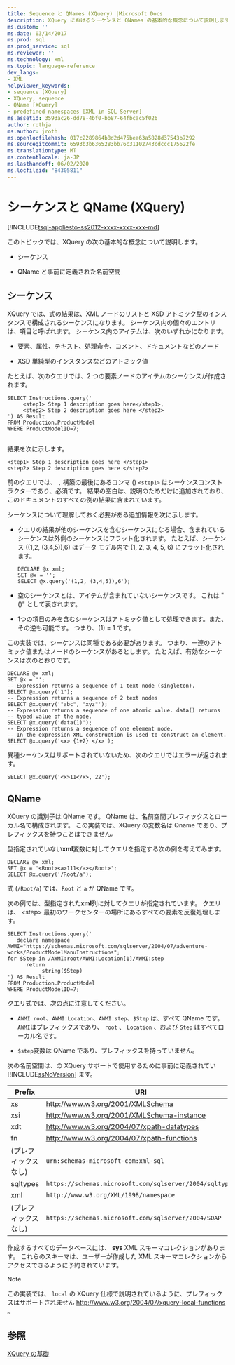 ```yaml
---
title: Sequence と QNames (XQuery) |Microsoft Docs
description: XQuery におけるシーケンスと QNames の基本的な概念について説明します。
ms.custom: ''
ms.date: 03/14/2017
ms.prod: sql
ms.prod_service: sql
ms.reviewer: ''
ms.technology: xml
ms.topic: language-reference
dev_langs:
- XML
helpviewer_keywords:
- sequence [XQuery]
- XQuery, sequence
- QName [XQuery]
- predefined namespaces [XML in SQL Server]
ms.assetid: 3593ac26-dd78-4bf0-bb87-64fbcac5f026
author: rothja
ms.author: jroth
ms.openlocfilehash: 017c2289864b8d2d475bea63a5828d37543b7292
ms.sourcegitcommit: 6593b3b6365283bb76c31102743cdccc175622fe
ms.translationtype: MT
ms.contentlocale: ja-JP
ms.lasthandoff: 06/02/2020
ms.locfileid: "84305811"
---
```

# <a name="sequence-and-qnames-xquery"></a>シーケンスと QName (XQuery)
[!INCLUDE[tsql-appliesto-ss2012-xxxx-xxxx-xxx-md](../includes/tsql-appliesto-ss2012-xxxx-xxxx-xxx-md.md)]

  このトピックでは、XQuery の次の基本的な概念について説明します。  
  
-   シーケンス  
  
-   QName と事前に定義された名前空間  
  
## <a name="sequence"></a>シーケンス  
 XQuery では、式の結果は、XML ノードのリストと XSD アトミック型のインスタンスで構成されるシーケンスになります。 シーケンス内の個々のエントリは、項目と呼ばれます。 シーケンス内のアイテムは、次のいずれかになります。  
  
-   要素、属性、テキスト、処理命令、コメント、ドキュメントなどのノード  
  
-   XSD 単純型のインスタンスなどのアトミック値  
  
 たとえば、次のクエリでは、2 つの要素ノードのアイテムのシーケンスが作成されます。  
  
```  
SELECT Instructions.query('  
     <step1> Step 1 description goes here</step1>,  
     <step2> Step 2 description goes here </step2>  
') AS Result  
FROM Production.ProductModel  
WHERE ProductModelID=7;  
  
```  
  
 結果を次に示します。  
  
```  
<step1> Step 1 description goes here </step1>  
<step2> Step 2 description goes here </step2>   
```  
  
 前のクエリでは、 `,` 構築の最後にあるコンマ () `<step1>` はシーケンスコンストラクターであり、必須です。 結果の空白は、説明のためだけに追加されており、このドキュメントのすべての例の結果に含まれています。  
  
 シーケンスについて理解しておく必要がある追加情報を次に示します。  
  
-   クエリの結果が他のシーケンスを含むシーケンスになる場合、含まれているシーケンスは外側のシーケンスにフラット化されます。 たとえば、シーケンス ((1,2, (3,4,5)),6) はデータ モデル内で (1, 2, 3, 4, 5, 6) にフラット化されます。  
  
    ```  
    DECLARE @x xml;  
    SET @x = '';  
    SELECT @x.query('(1,2, (3,4,5)),6');  
    ```  
  
-   空のシーケンスとは、アイテムが含まれていないシーケンスです。 これは "()" として表されます。  
  
-   1つの項目のみを含むシーケンスはアトミック値として処理できます。また、その逆も可能です。 つまり、(1) = 1 です。  
  
 この実装では、シーケンスは同種である必要があります。 つまり、一連のアトミック値またはノードのシーケンスがあるとします。 たとえば、有効なシーケンスは次のとおりです。  
  
```  
DECLARE @x xml;  
SET @x = '';  
-- Expression returns a sequence of 1 text node (singleton).  
SELECT @x.query('1');  
-- Expression returns a sequence of 2 text nodes  
SELECT @x.query('"abc", "xyz"');  
-- Expression returns a sequence of one atomic value. data() returns  
-- typed value of the node.  
SELECT @x.query('data(1)');  
-- Expression returns a sequence of one element node.   
-- In the expression XML construction is used to construct an element.  
SELECT @x.query('<x> {1+2} </x>');  
```  
  
 異種シーケンスはサポートされていないため、次のクエリではエラーが返されます。  
  
```  
SELECT @x.query('<x>11</x>, 22');  
```  
  
## <a name="qname"></a>QName  
 XQuery の識別子は QName です。 QName は、名前空間プレフィックスとローカル名で構成されます。 この実装では、XQuery の変数名は Qname であり、プレフィックスを持つことはできません。  
  
 型指定されていない**xml**変数に対してクエリを指定する次の例を考えてみます。  
  
```  
DECLARE @x xml;  
SET @x = '<Root><a>111</a></Root>';  
SELECT @x.query('/Root/a');  
```  
  
 式 (`/Root/a`) では、`Root` と `a` が QName です。  
  
 次の例では、型指定された**xml**列に対してクエリが指定されています。 クエリは、 \<step> 最初のワークセンターの場所にあるすべての要素を反復処理します。  
  
```  
SELECT Instructions.query('  
   declare namespace AWMI="https://schemas.microsoft.com/sqlserver/2004/07/adventure-works/ProductModelManuInstructions";  
for $Step in /AWMI:root/AWMI:Location[1]/AWMI:step  
      return  
           string($Step)   
') AS Result  
FROM Production.ProductModel  
WHERE ProductModelID=7;  
```  
  
 クエリ式では、次の点に注意してください。  
  
-   `AWMI root`、`AWMI:Location`、`AWMI:step`、`$Step` は、すべて QName です。 `AWMI`はプレフィックスであり、 `root` 、 `Location` 、および `Step` はすべてローカル名です。  
  
-   `$step`変数は QName であり、プレフィックスを持っていません。  
  
 次の名前空間は、の XQuery サポートで使用するために事前に定義されてい [!INCLUDE[ssNoVersion](../includes/ssnoversion-md.md)] ます。  
  
|Prefix|URI|  
|------------|---------|  
|xs|http://www.w3.org/2001/XMLSchema|  
|xsi|http://www.w3.org/2001/XMLSchema-instance|  
|xdt|http://www.w3.org/2004/07/xpath-datatypes|  
|fn|http://www.w3.org/2004/07/xpath-functions|  
|(プレフィックスなし)|`urn:schemas-microsoft-com:xml-sql`|  
|sqltypes|`https://schemas.microsoft.com/sqlserver/2004/sqltypes`|  
|xml|`http://www.w3.org/XML/1998/namespace`|  
|(プレフィックスなし)|`https://schemas.microsoft.com/sqlserver/2004/SOAP`|  
  
 作成するすべてのデータベースには、 **sys** XML スキーマコレクションがあります。 これらのスキーマは、ユーザーが作成した XML スキーマコレクションからアクセスできるように予約されています。  
  
> [!NOTE]  
>  この実装では、 `local` の XQuery 仕様で説明されているように、プレフィックスはサポートされません http://www.w3.org/2004/07/xquery-local-functions 。  
  
## <a name="see-also"></a>参照  
 [XQuery の基礎](../xquery/xquery-basics.md)  
  
  

